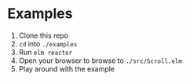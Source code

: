 # Examples

1. Clone this repo
1. `cd` into `./examples`
1. Run `elm reactor`
1. Open your browser to browse to `./src/Scroll.elm`
1. Play around with the example
